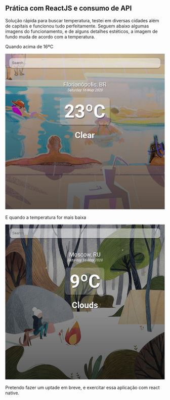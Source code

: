 ## Prática com ReactJS e consumo de API


Solução rápida para buscar temperatura, testei em diversas cidades além de capitais e funcionou tudo perfeitamente. 
Seguem abaixo algumas imagens do funcionamento, e de alguns detalhes estéticos, a imagem de fundo muda de acordo com a temperatura. 

Quando acima de 16ºC

<p align="center">
    <img src="./public/warm.jpg" width="" />
</p>

E quando a temperatura for mais baixa

<p align="center">
    <img src="./public/cold.jpg" width="" />
</p>

Pretendo fazer um uptade em breve, e exercitar essa aplicação com react native.
